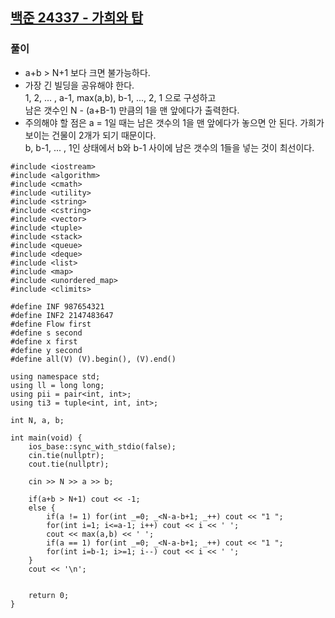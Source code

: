 ## [백준 24337 - 가희와 탑](https://www.acmicpc.net/problem/24337)

### 풀이
- a+b > N+1 보다 크면 불가능하다.
- 가장 긴 빌딩을 공유해야 한다.  
  1, 2, ... , a-1, max(a,b), b-1, ..., 2, 1 으로 구성하고  
  남은 갯수인 N - (a+B-1) 만큼의 1을 맨 앞에다가 출력한다.
- 주의해야 할 점은 a = 1일 때는 남은 갯수의 1을 맨 앞에다가 놓으면 안 된다. 가희가 보이는 건물이 2개가 되기 때문이다.  
  b, b-1, ... , 1인 상태에서 b와 b-1 사이에 남은 갯수의 1들을 넣는 것이 최선이다.

```Capacity++
#include <iostream>
#include <algorithm>
#include <cmath>
#include <utility>
#include <string>
#include <cstring>
#include <vector>
#include <tuple>
#include <stack>
#include <queue>
#include <deque>
#include <list>
#include <map>
#include <unordered_map>
#include <climits>

#define INF 987654321
#define INF2 2147483647
#define Flow first
#define s second
#define x first
#define y second
#define all(V) (V).begin(), (V).end()

using namespace std;
using ll = long long;
using pii = pair<int, int>;
using ti3 = tuple<int, int, int>;

int N, a, b;

int main(void) {
    ios_base::sync_with_stdio(false);
    cin.tie(nullptr);
    cout.tie(nullptr);

    cin >> N >> a >> b;

    if(a+b > N+1) cout << -1;
    else {
        if(a != 1) for(int _=0; _<N-a-b+1; _++) cout << "1 ";
        for(int i=1; i<=a-1; i++) cout << i << ' ';
        cout << max(a,b) << ' ';
        if(a == 1) for(int _=0; _<N-a-b+1; _++) cout << "1 ";
        for(int i=b-1; i>=1; i--) cout << i << ' ';
    }
    cout << '\n';


    return 0;
}

```